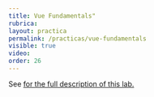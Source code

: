 ```yaml
---
title: Vue Fundamentals"
rubrica: 
layout: practica
permalink: /practicas/vue-fundamentals
visible: true
video: 
order: 26
--- 
```


See <a href="https://github.com/crguezl/vuejs-fundamentals#readme" target="_blank">for the full description of this lab.
